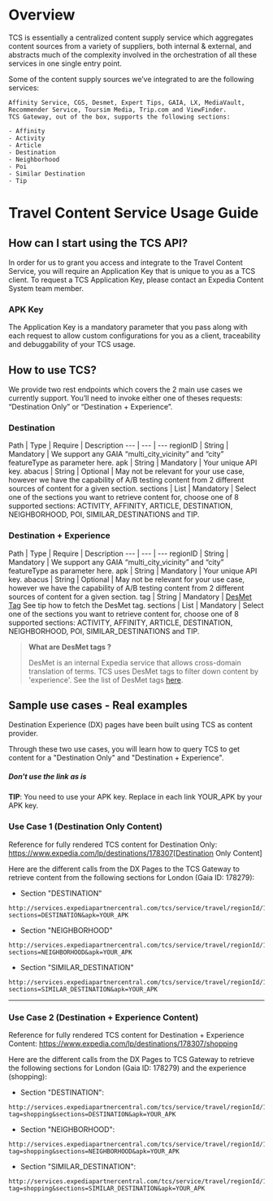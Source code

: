 # Overview

TCS is essentially a centralized content supply service which aggregates content sources from a variety of suppliers, both internal & external, and abstracts much of the complexity involved in the orchestration of all these services in one single entry point. 

Some of the content supply sources we’ve integrated to are the following services: 

```
Affinity Service, CGS, Desmet, Expert Tips, GAIA, LX, MediaVault, Recommender Service, Toursim Media, Trip.com and ViewFinder.
TCS Gateway, out of the box, supports the following sections:

- Affinity
- Activity
- Article
- Destination
- Neighborhood
- Poi
- Similar Destination
- Tip
```

# Travel Content Service Usage Guide

## How can I start using the TCS API?
In order for us to grant you access and integrate to the Travel Content Service, you will require an Application Key that is unique to you as a TCS client. To request a TCS Application Key, please contact an Expedia Content System team member.

### APK Key
The Application Key is a mandatory parameter that you pass along with each request to allow custom configurations for you as a client, traceability and debuggability of your TCS usage.

## How to use TCS?

We provide two rest endpoints which covers the 2 main use cases we currently support. You’ll need to invoke either one of theses requests: “Destination Only” or “Destination + Experience”.

### Destination

Path | Type | Require | Description
--- | --- | ---
regionID | String | Mandatory | We support any GAIA “multi_city_vicinity” and “city” featureType as parameter here.
apk | String | Mandatory | Your unique API key.
abacus | String | Optional | May not be relevant for your use case, however we have the capability of A/B testing content from 2 different sources of content for a given section.
sections | List<String> | Mandatory | Select one of the sections you want to retrieve content for, choose one of 8 supported sections: ACTIVITY, AFFINITY, ARTICLE, DESTINATION, NEIGHBORHOOD, POI, SIMILAR_DESTINATIONS and TIP.


### Destination + Experience

Path | Type | Require | Description
--- | --- | ---
regionID | String | Mandatory | We support any GAIA “multi_city_vicinity” and “city” featureType as parameter here.
apk | String | Mandatory | Your unique API key.
abacus | String | Optional | May not be relevant for your use case, however we have the capability of A/B testing content from 2 different sources of content for a given section.
tag | String | Mandatory | [DesMet Tag](https://expediaconnectivity.com/apis/other/travel-content-service-tcs/desmet.html) See tip how to fetch the DesMet tag.
sections | List<String> | Mandatory | Select one of the sections you want to retrieve content for, choose one of 8 supported sections: ACTIVITY, AFFINITY, ARTICLE, DESTINATION, NEIGHBORHOOD, POI, SIMILAR_DESTINATIONS and TIP.

>**What are DesMet tags ?**
>
>DesMet is an internal Expedia service that allows cross-domain translation of terms. TCS uses DesMet tags to filter down content by 'experience'. See the list of DesMet tags [here](https://expediaconnectivity.com/apis/other/travel-content-service-tcs/desmet.html).

## Sample use cases - Real examples

Destination Experience (DX) pages have been built using TCS as content provider.

Through these two use cases, you will learn how to query TCS to get content for a "Destination Only" and "Destination + Experience".

##### Don't use the link as is
**TIP**: You need to use your APK key. Replace in each link YOUR_APK by your APK key.


### Use Case 1 (Destination Only Content)

Reference for fully rendered TCS content for Destination Only: https://www.expedia.com/lp/destinations/178307[Destination Only Content]

Here are the different calls from the DX Pages to the TCS Gateway to retrieve content from the following sections for London (Gaia ID: 178279):

- Section "DESTINATION"
```
http://services.expediapartnercentral.com/tcs/service/travel/regionId/178279?sections=DESTINATION&apk=YOUR_APK
```

- Section "NEIGHBORHOOD"
```
http://services.expediapartnercentral.com/tcs/service/travel/regionId/178279?sections=NEIGHBORHOOD&apk=YOUR_APK
```

- Section "SIMILAR_DESTINATION"
```
http://services.expediapartnercentral.com/tcs/service/travel/regionId/178279?sections=SIMILAR_DESTINATION&apk=YOUR_APK
```

---

### Use Case 2 (Destination + Experience Content)

Reference for fully rendered TCS content for Destination + Experience Content: https://www.expedia.com/lp/destinations/178307/shopping

Here are the different calls from the DX Pages to TCS Gateway to retrieve the following sections for London (Gaia ID: 178279) and the experience (shopping):

- Section "DESTINATION":
```
http://services.expediapartnercentral.com/tcs/service/travel/regionId/178279?tag=shopping&sections=DESTINATION&apk=YOUR_APK
```

- Section "NEIGHBORHOOD":
```
http://services.expediapartnercentral.com/tcs/service/travel/regionId/178279?tag=shopping&sections=NEIGHBORHOOD&apk=YOUR_APK
```

- Section "SIMILAR_DESTINATION":
```
http://services.expediapartnercentral.com/tcs/service/travel/regionId/178279?tag=shopping&sections=SIMILAR_DESTINATION&apk=YOUR_APK
```
